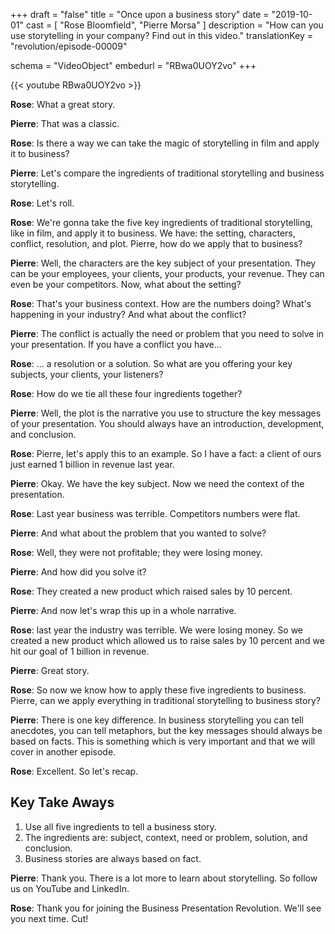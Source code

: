+++
draft 		= "false"
title 		= "Once upon a business story"
date		= "2019-10-01"
cast		= [ "Rose Bloomfield", "Pierre Morsa" ]
description = "How can you use storytelling in your company? Find out in this video."
translationKey  = "revolution/episode-00009"

schema			= "VideoObject"
embedurl			= "RBwa0UOY2vo"
+++

{{< youtube RBwa0UOY2vo >}}

**Rose**: What a great story. 
 
**Pierre**: That was a classic. 
 
**Rose**: Is there a way we can take the magic of storytelling in film and apply it to business? 
 
**Pierre**: Let's compare the ingredients of traditional storytelling and business storytelling. 
 
**Rose**: Let's roll. 
 
**Rose**: We're gonna take the five key ingredients of traditional storytelling, like in film, and apply it to business. We have: the setting, characters, conflict, resolution, and plot. Pierre, how do we apply that to business?
 
**Pierre**: Well, the characters are the key subject of your presentation. They can be your employees, your clients, your products, your revenue. They can even be your competitors. Now, what about the setting? 
 
**Rose**: That's your business context. How are the numbers doing? What's happening in your industry? And what about the conflict?
 
**Pierre**: The conflict is actually the need or problem that you need to solve in your presentation. If you have a conflict you have... 
 
**Rose**: … a resolution or a solution. So what are you offering your key subjects, your clients, your listeners? 
 
**Rose**: How do we tie all these four ingredients together?
 
**Pierre**: Well, the plot is the narrative you use to structure the key messages of your presentation. You should always have an introduction, development, and conclusion. 
 
**Rose**: Pierre, let's apply this to an example. So I have a fact: a client of ours just earned 1 billion in revenue last year. 
 
**Pierre**: Okay. We have the key subject. Now we need the context of the presentation. 
 
**Rose**: Last year business was terrible. Competitors numbers were flat. 
 
**Pierre**: And what about the problem that you wanted to solve?
 
**Rose**: Well, they were not profitable; they were losing money. 
 
**Pierre**: And how did you solve it?
 
**Rose**: They created a new product which raised sales by 10 percent. 
 
**Pierre**: And now let's wrap this up in a whole narrative. 
 
**Rose**: last year the industry was terrible. We were losing money. So we created a new product which allowed us to raise sales by 10 percent and we hit our goal of 1 billion in revenue. 
 
**Pierre**: Great story. 
 
**Rose**: So now we know how to apply these five ingredients to business. Pierre, can we apply everything in traditional storytelling to business story?
 
**Pierre**: There is one key difference. In business storytelling you can tell anecdotes, you can tell metaphors, but the key messages should always be based on facts. This is something which is very important and that we will cover in another episode. 
 
**Rose**: Excellent. So let's recap. 

## Key Take Aways

1. Use all five ingredients to tell a business story. 
2. The ingredients are: subject, context, need or problem, solution, and conclusion. 
3. Business stories are always based on fact. 

 
**Pierre**: Thank you. There is a lot more to learn about storytelling. So follow us on YouTube and LinkedIn. 
 
**Rose**: Thank you for joining the Business Presentation Revolution. We'll see you next time. Cut!
 